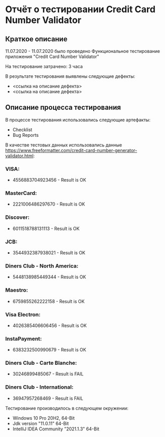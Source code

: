 # Отчёт о тестировании Credit Card Number Validator

## Краткое описание

11.07.2020 - 11.07.2020 было проведено Функциональное тестирование приложения "Credit Card Number Validator"

На тестирование затрачено: 3 часа

В результате тестирования выявлены следующие дефекты:
* <ссылка на описание дефекта>
* <ссылка на описание дефекта>

## Описание процесса тестирования

В процессе тестирования использовались следующие артефакты:
* Checklist
* Bug Reports

В качестве тестовых данных использовались данные <https://www.freeformatter.com/credit-card-number-generator-validator.html>:

### VISA:
* 4556883704923456 - Result is OK
### MasterCard:
* 2221006486297670 - Result is OK
### Discover:
* 6011518788131113 - Result is OK
### JCB:
* 3544932387938021 - Result is OK
### Diners Club - North America:
* 5448138985449344 - Result is OK
### Maestro:
* 6759855262222158 - Result is OK
### Visa Electron:
* 4026385406606456 - Result is OK
### InstaPayment:
* 6383232500990679 - Result is OK

### Diners Club - Carte Blanche:
* 30246899485067 - Result is FAIL
### Diners Club - International:
* 36947957268469 - Result is FAIL





Тестирование производилось в следующем окружении:
* Windows 10 Pro 20H2, 64-Bit
* Jdk version "11.0.11" 64-Bit
* IntelliJ IDEA Community "2021.1.3" 64-Bit
